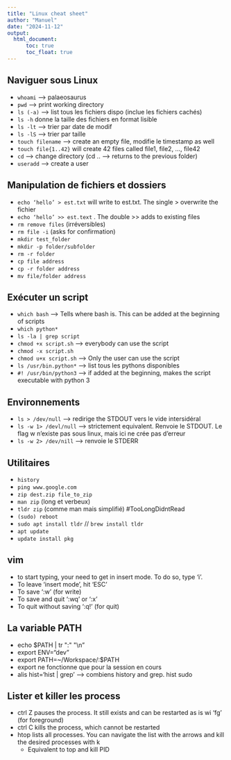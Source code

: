```yaml
---
title: "Linux cheat sheet"
author: "Manuel"
date: "2024-11-12"
output:
  html_document:
      toc: true
      toc_float: true
---
```


## Naviguer sous Linux
* `whoami` —> palaeosaurus
* `pwd` —> print working directory
* `ls (-a)` —> list tous les fichiers dispo (inclue les fichiers cachés)
* `ls -h` donne la taille des fichiers en format lisible
* `ls -lt` —> trier par date de modif
* `ls -lS` —> trier par taille
* `touch filename` —> create an empty file, modifie le timestamp as well
* `touch file{1..42}` will create 42 files called file1, file2, …, file42
* `cd` —> change directory (cd ..  —>  returns to the previous folder)
* `useradd` —> create a user


## Manipulation de fichiers et dossiers
* `echo ‘hello’ > est.txt` will write to est.txt. The single > overwrite the fichier
* `echo ‘hello’ >> est.text` . The double >> adds to existing files
* `rm remove files` (irréversibles)
* `rm file -i` (asks for confirmation)
* `mkdir test_folder`
* `mkdir -p folder/subfolder`
* `rm -r folder`
* `cp file address`
* `cp -r folder address`
* `mv file/folder address`


## Exécuter un script
* `which bash` —> Tells where bash is. This can be added at the beginning of scripts
* `which python*`
* `ls -la | grep script`
* `chmod +x script.sh` —> everybody can use the script
* `chmod -x script.sh`
* `chmod u+x script.sh` —> Only the user can use the script
* `ls /usr/bin.python*` —> list tous les pythons disponibles
* `#! /usr/bin/python3` —> if added at the beginning, makes the script executable with python 3


## Environnements
* `ls > /dev/null` —> redirige the STDOUT vers le vide intersidéral
* `ls -w 1> /devl/null` —> strictement equivalent. Renvoie le STDOUT. Le flag w n’existe pas sous linux, mais ici ne crée pas d’erreur
* `ls -w 2> /dev/nill` —> renvoie le STDERR


## Utilitaires
* `history`
* `ping www.google.com`
* `zip dest.zip file_to_zip`
* `man zip` (long et verbeux)
* `tldr zip` (comme man mais simplifié) #TooLongDidntRead
* `(sudo) reboot`
* `sudo apt install tldr` // `brew install tldr`
* `apt update`
* `update install pkg`


## vim
* to start typing, your need to get in insert mode. To do so, type ‘i’.
* To leave ‘insert mode’, hit ‘ESC’
* To save ‘:w’ (for write)
* To save and quit ‘:wq’ or ‘:x’
* To quit without saving ‘:q!’ (for quit)


## La variable PATH
* echo $PATH | tr ":" "\n”
* export ENV=“dev”
* export PATH=~/Workspace/:$PATH
* export ne fonctionne que pour la session en cours
* alis hist=‘hist | grep’ —> combiens history and grep. hist sudo


## Lister et killer les process
* ctrl Z pauses the process. It still exists and can be restarted as is wi ‘fg’ (for foreground)
* ctrl C kills the process, which cannot be restarted
* htop lists all processes. You can navigate the list with the arrows and kill the desired processes with k
    * Equivalent to top and kill PID
